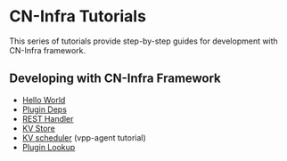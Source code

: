 # CN-Infra Tutorials

This series of tutorials provide step-by-step guides for development with 
CN-Infra framework.

## Developing with CN-Infra Framework

- [Hello World](articles/01_hello-world.md)
- [Plugin Deps](articles/02_plugin-deps.md)
- [REST Handler](articles/03_rest-handler.md)
- [KV Store](articles/04_kv-store.md)
- [KV scheduler](https://ligato.io/vpp-agent/tutorials/05_kv-scheduler.html) (vpp-agent tutorial)
- [Plugin Lookup](articles/06_plugin-lookup.md)
